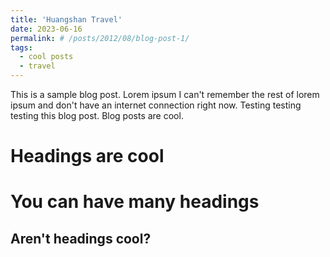 ```yaml
---
title: 'Huangshan Travel'
date: 2023-06-16
permalink: # /posts/2012/08/blog-post-1/
tags:
  - cool posts
  - travel
---
```


This is a sample blog post. Lorem ipsum I can't remember the rest of lorem ipsum and don't have an internet connection right now. Testing testing testing this blog post. Blog posts are cool.

Headings are cool
======

You can have many headings
======

Aren't headings cool?
------